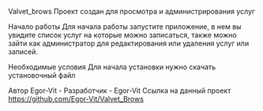Valvet_brows
Проект создан для просмотра и администрирования услуг

Начало работы
Для начала работы запустите приложение, в нем вы увидите список услуг на которые можно записаться, также можно зайти как администратор для редактирования или удаления услуг или записей.

Необходимые условия
Для начала установки нужно скачать установочный файл

Автор
Egor-Vit - Разработчик - Egor-Vit
Ссылка на данный проект https://github.com/Egor-Vit/Valvet_Brows
